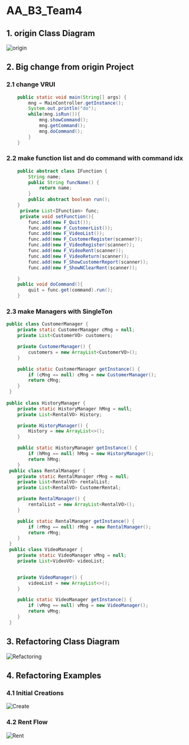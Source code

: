 # AA_B3_Team4

## 1. origin Class Diagram

![origin](./img/OriginalClassDiagram.png)

## 2. Big change from origin Project
### 2.1 change VRUI
```java
	public static void main(String[] args) {
		mng = MainController.getInstance();
		System.out.println("do");
		while(mng.isRun()){
			mng.showCommand();
			mng.getCommand();
			mng.doCommand();
		}
	}
```
### 2.2 make function list and do command with command idx
```java
    public abstract class IFunction {
        String name;
        public String funcName() {
            return name;
        }
        public abstract boolean run();
    }
     private List<IFunction> func;
     private void setFunction(){
        func.add(new F_Quit());
        func.add(new F_CustomerList());
        func.add(new F_VideoList());
        func.add(new F_CustomerRegister(scanner));
        func.add(new F_VideoRegister(scanner));
        func.add(new F_VideoRent(scanner));
        func.add(new F_VideoReturn(scanner));
        func.add(new F_ShowCustomerReport(scanner));
        func.add(new F_ShowNClearRent(scanner));

    }
    public void doCommand(){
        quit = func.get(command).run();
    }
```
### 2.3 make Managers with SingleTon
```java
public class CustomerManager {
    private static CustomerManager cMng = null;
    private List<CustomerVO> customers;

    private CustomerManager() {
        customers = new ArrayList<CustomerVO>();
    }

    public static CustomerManager getInstance() {
        if (cMng == null) cMng = new CustomerManager();
        return cMng;
    }
 }
 
public class HistoryManager {
    private static HistoryManager hMng = null;
    private List<RentalVO> History;

    private HistoryManager() {
        History = new ArrayList<>();
    }

    public static HistoryManager getInstance() {
        if (hMng == null) hMng = new HistoryManager();
        return hMng;
    }
 public class RentalManager {
    private static RentalManager rMng = null;
    private List<RentalVO> rentalList;
    private List<RentalVO> CustomerRental;

    private RentalManager() {
        rentalList = new ArrayList<RentalVO>();
    }

    public static RentalManager getInstance() {
        if (rMng == null) rMng = new RentalManager();
        return rMng;
    }
 }
 public class VideoManager {
    private static VideoManager vMng = null;
    private List<VideoVO> videoList;


    private VideoManager() {
        videoList = new ArrayList<>();
    }

    public static VideoManager getInstance() {
        if (vMng == null) vMng = new VideoManager();
        return vMng;
    }
 }
 ```

## 3. Refactoring Class Diagram
![Refactoring](./img/ClassDiagram.png)

## 4. Refactoring Examples

### 4.1 Initial Creations
![Create](./img/Sequence_init.PNG)

### 4.2 Rent Flow
![Rent](./img/Sequence_Rent.PNG)

